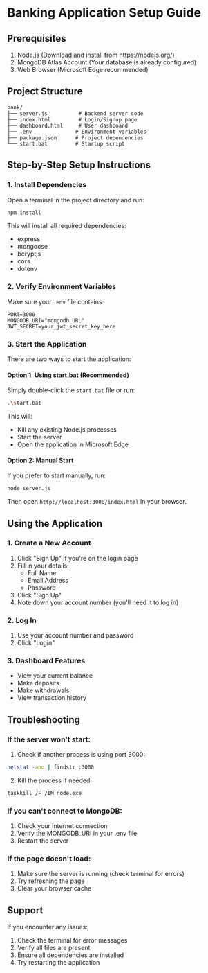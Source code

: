 # Banking Application Setup Guide

## Prerequisites
1. Node.js (Download and install from https://nodejs.org/)
2. MongoDB Atlas Account (Your database is already configured)
3. Web Browser (Microsoft Edge recommended)

## Project Structure
```
bank/
├── server.js          # Backend server code
├── index.html         # Login/Signup page
├── dashboard.html     # User dashboard
├── .env              # Environment variables
├── package.json      # Project dependencies
└── start.bat         # Startup script
```

## Step-by-Step Setup Instructions

### 1. Install Dependencies
Open a terminal in the project directory and run:
```bash
npm install
```
This will install all required dependencies:
- express
- mongoose
- bcryptjs
- cors
- dotenv

### 2. Verify Environment Variables
Make sure your `.env` file contains:
```env
PORT=3000
MONGODB_URI="mongodb URL"
JWT_SECRET=your_jwt_secret_key_here
```

### 3. Start the Application
There are two ways to start the application:

#### Option 1: Using start.bat (Recommended)
Simply double-click the `start.bat` file or run:
```bash
.\start.bat
```
This will:
- Kill any existing Node.js processes
- Start the server
- Open the application in Microsoft Edge

#### Option 2: Manual Start
If you prefer to start manually, run:
```bash
node server.js
```
Then open `http://localhost:3000/index.html` in your browser.

## Using the Application

### 1. Create a New Account
1. Click "Sign Up" if you're on the login page
2. Fill in your details:
   - Full Name
   - Email Address
   - Password
3. Click "Sign Up"
4. Note down your account number (you'll need it to log in)

### 2. Log In
1. Use your account number and password
2. Click "Login"

### 3. Dashboard Features
- View your current balance
- Make deposits
- Make withdrawals
- View transaction history

## Troubleshooting

### If the server won't start:
1. Check if another process is using port 3000:
```bash
netstat -ano | findstr :3000
```
2. Kill the process if needed:
```bash
taskkill /F /IM node.exe
```

### If you can't connect to MongoDB:
1. Check your internet connection
2. Verify the MONGODB_URI in your .env file
3. Restart the server

### If the page doesn't load:
1. Make sure the server is running (check terminal for errors)
2. Try refreshing the page
3. Clear your browser cache

## Support
If you encounter any issues:
1. Check the terminal for error messages
2. Verify all files are present
3. Ensure all dependencies are installed
4. Try restarting the application
